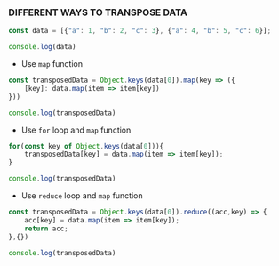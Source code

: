 ### DIFFERENT WAYS TO TRANSPOSE DATA

```js
const data = [{"a": 1, "b": 2, "c": 3}, {"a": 4, "b": 5, "c": 6}];

console.log(data)
```

- Use `map` function

```js
const transposedData = Object.keys(data[0]).map(key => ({ 
    [key]: data.map(item => item[key]) 
}))

console.log(transposedData)
```

- Use `for` loop and `map` function

```js
for(const key of Object.keys(data[0])){
	transposedData[key] = data.map(item => item[key]); 
}

console.log(transposedData)
```

- Use `reduce` loop and `map` function

```js
const transposedData = Object.keys(data[0]).reduce((acc,key) => {
	acc[key] = data.map(item => item[key]); 
	return acc; 
},{})

console.log(transposedData)
```
